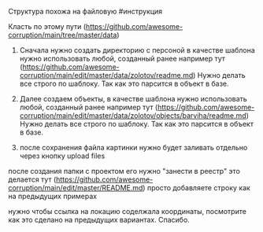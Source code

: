 Структура похожа на файловую
#инструкция

Класть по этому пути (https://github.com/awesome-corruption/main/tree/master/data)  
1. Сначала нужно создать директорию с персоной в качестве шаблона нужно использовать любой, созданный ранее например тут
 (https://github.com/awesome-corruption/main/edit/master/data/zolotov/readme.md) 
Нужно делать все строго по шаблоку. Так как это  парсится в объект в базе.

2. Далее создаем объекты, в качестве шаблона нужно использовать любой, созданный ранее например тут
 (https://github.com/awesome-corruption/main/edit/master/data/zolotov/objects/barviha/readme.md) 
Нужно делать все строго по шаблоку. Так как это  парсится в объект в базе.

3. после сохранения файла картинки нужно будет заливать отдельно через кнопку upload files 

после создания папки с проектом его нужно "занести в реестр" 
это делается тут (https://github.com/awesome-corruption/main/edit/master/README.md) просто добавляете строку как на предыдущих примерах

нужно чтобы ссылка на локацию соделжала координаты, посмотрите как это сделано на предыдущих вариантах. Спасибо.

